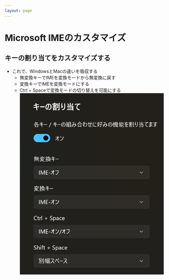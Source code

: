 ```yaml
---
layout: page
---
```

# Microsoft IMEのカスタマイズ
##  キーの割り当てをカスタマイズする
- これで、WindowsとMacの違いを吸収する
  - 無変換キーでIMEを変換モードから無変換に戻す
  - 変換キーでIMEを変換モードにする
  - Ctrl + Spaceで変換モードの切り替えを可能にする
  ![Key Customize](IMECustomize.png)
